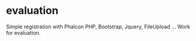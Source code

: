# evaluation
Simple registration with Phalcon PHP, Bootstrap, Jquery, FileUpload ... Work for evaluation.
